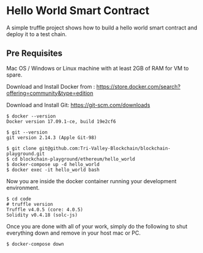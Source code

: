 # Hello World Smart Contract

A simple truffle project shows how to build a hello world smart contract and deploy it to a test chain.

## Pre Requisites

Mac OS / Windows or Linux machine with at least 2GB of RAM for VM to spare.

Download and Install Docker from : https://store.docker.com/search?offering=community&type=edition

Download and Install Git: https://git-scm.com/downloads

~~~shell
$ docker --version
Docker version 17.09.1-ce, build 19e2cf6

$ git --version
git version 2.14.3 (Apple Git-98)
~~~

```shell
$ git clone git@github.com:Tri-Valley-Blockchain/blockchain-playground.git
$ cd blockchain-playground/ethereum/hello_world
$ docker-compose up -d hello_world 
$ docker exec -it hello_world bash
```

Now you are inside the docker container running your development environment. 

```shell
$ cd code
# truffle version
Truffle v4.0.5 (core: 4.0.5)
Solidity v0.4.18 (solc-js)
```

Once you are done with all of your work, simply do the following to shut everything down and remove in your host mac or PC.

```shell
$ docker-compose down
```
